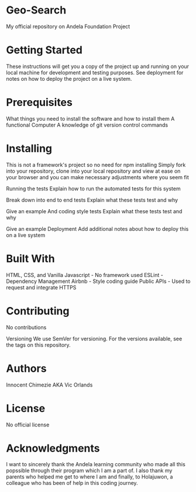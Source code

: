 # Geo-Search
My official repository on Andela Foundation Project


# Getting Started
These instructions will get you a copy of the project up and running on your local machine for development and testing purposes. See deployment for notes on how to deploy the project on a live system.


# Prerequisites
What things you need to install the software and how to install them
A functional Computer
A knowledge of git version control commands


# Installing
This is not a framework's project so no need for npm installing
Simply fork into your repository, clone into your local repository and view at ease on your browser and you can make necessary adjustments where you seem fit



Running the tests
Explain how to run the automated tests for this system

Break down into end to end tests
Explain what these tests test and why

Give an example
And coding style tests
Explain what these tests test and why

Give an example
Deployment
Add additional notes about how to deploy this on a live system


# Built With
HTML, CSS, and Vanilla Javascript - No framework used
ESLint - Dependency Management
Airbnb - Style coding guide
Public APIs - Used to request and integrate HTTPS


# Contributing
No contributions

Versioning
We use SemVer for versioning. For the versions available, see the tags on this repository.


# Authors
Innocent Chimezie AKA Vic Orlands


# License
No official license


# Acknowledgments
I want to sincerely thank the Andela learning community who made all this popssible through their program which I am a part of. I also thank my parents who helped me get to where I am and finally, to Holajuwon, a colleague who has been of help in this coding journey.
